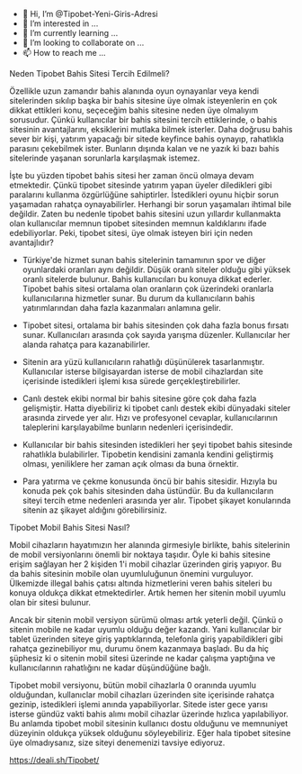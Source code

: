 - 👋 Hi, I’m @Tipobet-Yeni-Giris-Adresi
- 👀 I’m interested in ...
- 🌱 I’m currently learning ...
- 💞️ I’m looking to collaborate on ...
- 📫 How to reach me ...

<!---
Tipobet-Yeni-Giris-Adresi/Tipobet-Yeni-Giris-Adresi is a ✨ special ✨ repository because its `README.md` (this file) appears on your GitHub profile.
You can click the Preview link to take a look at your changes.
--->

 Neden Tipobet Bahis Sitesi Tercih Edilmeli?
 
 Özellikle uzun zamandır bahis alanında oyun oynayanlar veya kendi sitelerinden sıkılıp başka bir bahis sitesine üye olmak isteyenlerin en çok dikkat ettikleri konu, seçeceğim bahis sitesine neden üye olmalıyım sorusudur. Çünkü kullanıcılar bir bahis sitesini tercih ettiklerinde, o bahis sitesinin avantajlarını, eksiklerini mutlaka bilmek isterler. Daha doğrusu bahis sever bir kişi, yatırım yapacağı bir sitede keyfince bahis oynayıp, rahatlıkla parasını çekebilmek ister. Bunların dışında kalan ve ne yazık ki bazı bahis sitelerinde yaşanan sorunlarla karşılaşmak istemez.
 
 İşte bu yüzden tipobet bahis sitesi her zaman öncü olmaya devam etmektedir. Çünkü tipobet sitesinde yatırım yapan üyeler diledikleri gibi paralarını kullanma özgürlüğüne sahiptirler. İstedikleri oyunu hiçbir sorun yaşamadan rahatça oynayabilirler. Herhangi bir sorun yaşamaları ihtimal bile değildir. Zaten bu nedenle tipobet bahis sitesini uzun yıllardır kullanmakta olan kullanıcılar memnun tipobet sitesinden memnun kaldıklarını ifade edebiliyorlar. Peki, tipobet sitesi, üye olmak isteyen biri için neden avantajlıdır?
 
 - Türkiye'de hizmet sunan bahis sitelerinin tamamının spor ve diğer oyunlardaki oranları aynı değildir. Düşük oranlı siteler olduğu gibi yüksek oranlı sitelerde bulunur. Bahis kullanıcıları bu konuya dikkat ederler. Tipobet bahis sitesi ortalama olan oranların çok üzerindeki oranlarla kullanıcılarına hizmetler sunar. Bu durum da kullanıcıların bahis yatırımlarından daha fazla kazanmaları anlamına gelir.
 
 - Tipobet sitesi, ortalama bir bahis sitesinden çok daha fazla bonus fırsatı sunar. Kullanıcıları arasında çok sayıda yarışma düzenler. Kullanıcılar her alanda rahatça para kazanabilirler. 
 
 - Sitenin ara yüzü kullanıcıların rahatlığı düşünülerek tasarlanmıştır. Kullanıcılar isterse bilgisayardan isterse de mobil cihazlardan site içerisinde istedikleri işlemi kısa sürede gerçekleştirebilirler.
 
 - Canlı destek ekibi normal bir bahis sitesine göre çok daha fazla gelişmiştir. Hatta diyebiliriz ki tipobet canlı destek ekibi dünyadaki siteler arasında zirvede yer alır. Hızı ve profesyonel cevaplar, kullanıcılarının taleplerini karşılayabilme bunların nedenleri içerisindedir.
 
 - Kullanıcılar bir bahis sitesinden istedikleri her şeyi tipobet bahis sitesinde rahatlıkla bulabilirler. Tipobetin kendisini zamanla kendini geliştirmiş olması, yeniliklere her zaman açık olması da buna örnektir.
 
 - Para yatırma ve çekme konusunda öncü bir bahis sitesidir. Hızıyla bu konuda pek çok bahis sitesinden daha üstündür. Bu da kullanıcıların siteyi tercih etme nedenleri arasında yer alır. Tipobet şikayet konularında sitenin az şikayet aldığını görebilirsiniz.
 
 Tipobet Mobil Bahis Sitesi Nasıl?
 
 Mobil cihazların hayatımızın her alanında girmesiyle birlikte, bahis sitelerinin de mobil versiyonlarını önemli bir noktaya taşıdır. Öyle ki bahis sitesine erişim sağlayan her 2 kişiden 1'i mobil cihazlar üzerinden giriş yapıyor. Bu da bahis sitesinin mobile olan uyumluluğunun önemini vurguluyor. Ülkemizde illegal bahis çatısı altında hizmetlerini veren bahis siteleri bu konuya oldukça dikkat etmektedirler. Artık hemen her sitenin mobil uyumlu olan bir sitesi bulunur.
 
 Ancak bir sitenin mobil versiyon sürümü olması artık yeterli değil. Çünkü o sitenin mobile ne kadar uyumlu olduğu değer kazandı. Yani kullanıcılar bir tablet üzerinden siteye giriş yaptıklarında, telefonla giriş yapabildikleri gibi rahatça gezinebiliyor mu, durumu önem kazanmaya başladı. Bu da hiç şüphesiz ki o sitenin mobil sitesi üzerinde ne kadar çalışma yaptığına ve kullanıcılarının rahatlığını ne kadar düşündüğüne bağlı.
 
 Tipobet mobil versiyonu, bütün mobil cihazlarla 0 oranında uyumlu olduğundan, kullanıclar mobil cihazları üzerinden site içerisinde rahatça gezinip, istedikleri işlemi anında yapabiliyorlar. Sitede ister gece yarısı isterse gündüz vakti bahis alımı mobil cihazlar üzerinde hızlıca yapılabiliyor. Bu anlamda tipobet mobil sitesinin kullanıcı dostu olduğunu ve memnuniyet düzeyinin oldukça yüksek olduğunu söyleyebiliriz. Eğer hala tipobet sitesine üye olmadıysanız, size siteyi denemenizi tavsiye ediyoruz. 

https://deali.sh/Tipobet/
